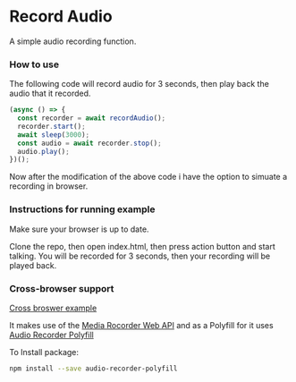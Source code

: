 # Record Audio

A simple audio recording function.

### How to use

The following code will record audio for 3 seconds, then play back the audio that it recorded.

```javascript
(async () => {
  const recorder = await recordAudio();
  recorder.start();
  await sleep(3000);
  const audio = await recorder.stop();
  audio.play();
})();
```
Now after the modification of the above code i have the option to simuate a recording in browser.

### Instructions for running example

Make sure your browser is up to date.

Clone the repo, then open index.html, then press action button and start talking. You will be recorded for 3 seconds, then your recording will be played back.

### Cross-browser support

[Cross broswer example](https://ai.github.io/audio-recorder-polyfill/)

It makes use of the [Media Rocorder Web API](https://ai.github.io/audio-recorder-polyfill/api/MediaRecorder.html) and as a Polyfill for it uses [Audio Recorder Polyfill](https://github.com/ai/audio-recorder-polyfill)

To Install package:
```sh
npm install --save audio-recorder-polyfill
```
